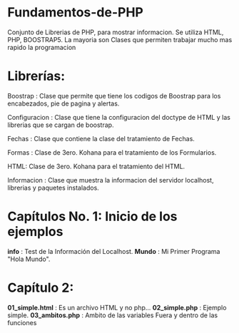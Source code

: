 # Fundamentos-de-PHP
Conjunto de Librerias de PHP, para mostrar informacion. Se utiliza HTML, PHP, BOOSTRAP5. La mayoria son Clases que permiten trabajar mucho mas rapido la programacion


# Librerías:

Boostrap : Clase que permite que tiene los codigos de Boostrap para los encabezados, pie de pagina y alertas.

Configuracion : Clase que tiene la configuracion del doctype de HTML y las librerias que se cargan de boostrap.

Fechas : Clase que contiene la clase del tratamiento de Fechas.

Formas : Clase de 3ero. Kohana para el tratamiento de los Formularios.

HTML: Clase de 3ero. Kohana para el tratamiento del HTML.

Informacion : Clase que muestra la informacion del servidor localhost, librerias y paquetes instalados.

# Capítulos No. 1: Inicio de los ejemplos
  
  **info**  : Test de la Información del Localhost.
  **Mundo** : Mi Primer Programa "Hola Mundo".
    
# Capítulo 2: 
  **01_simple.html**  : Es un archivo HTML y no php...
  **02_simple.php**   : Ejemplo simple.
  **03_ambitos.php**  : Ambito de las variables Fuera y dentro de las funciones 
